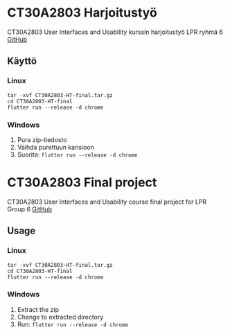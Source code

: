 # CT30A2803 Harjoitustyö

CT30A2803 User Interfaces and Usability kurssin harjoitustyö LPR ryhmä 6
[GitHub](https://github.com/hautaniemip/CT30A2803-HT)

## Käyttö

### Linux

    tar -xvf CT30A2803-HT-final.tar.gz
    cd CT30A2803-HT-final
    flutter run --release -d chrome

### Windows

1. Pura zip-tiedosto
2. Vaihda purettuun kansioon
3. Suorita: `flutter run --release -d chrome`



# CT30A2803 Final project

CT30A2803 User Interfaces and Usability course final project for LPR Group 6
[GitHub](https://github.com/hautaniemip/CT30A2803-HT)

## Usage

### Linux

    tar -xvf CT30A2803-HT-final.tar.gz
    cd CT30A2803-HT-final
    flutter run --release -d chrome

### Windows

1. Extract the zip
2. Change to extracted directory
3. Run: `flutter run --release -d chrome`